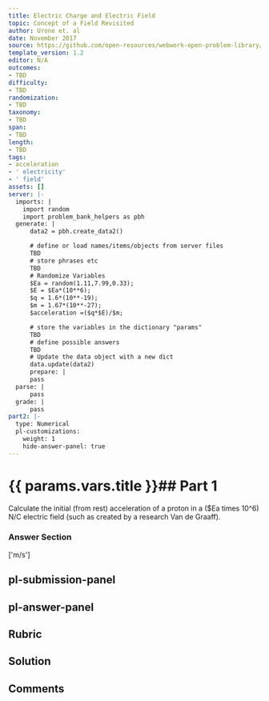 ```yaml
---
title: Electric Charge and Electric Field
topic: Concept of a Field Revisited
author: Urone et. al
date: November 2017
source: https://github.com/open-resources/webwork-open-problem-library/tree/master/Contrib/BrockPhysics/College_Physics_Urone/18.Electric_Field/18-04.Concept_of_a_Field_Revisited/NU_U17_18_04_005.pg
template_version: 1.2
editor: N/A
outcomes:
- TBD
difficulty:
- TBD
randomization:
- TBD
taxonomy:
- TBD
span:
- TBD
length:
- TBD
tags:
- acceleration
- ' electricity'
- ' field'
assets: []
server: |-
  imports: |
    import random
    import problem_bank_helpers as pbh
  generate: |
      data2 = pbh.create_data2()

      # define or load names/items/objects from server files
      TBD
      # store phrases etc
      TBD
      # Randomize Variables
      $Ea = random(1.11,7.99,0.33);
      $E = $Ea*(10**6);
      $q = 1.6*(10**-19);
      $m = 1.67*(10**-27);
      $acceleration =($q*$E)/$m;

      # store the variables in the dictionary "params"
      TBD
      # define possible answers
      TBD
      # Update the data object with a new dict
      data.update(data2)
      prepare: |
      pass
  parse: |
      pass
  grade: |
      pass
part2: |-
  type: Numerical
  pl-customizations:
    weight: 1
    hide-answer-panel: true
---
```


# {{ params.vars.title }}## Part 1 
Calculate the initial (from rest) acceleration of a proton in a ($Ea times 10^6) N/C electric field (such as created by a research Van de Graaff). 


### Answer Section 
['m/s']

## pl-submission-panel 


## pl-answer-panel 


## Rubric 


## Solution 


## Comments 


